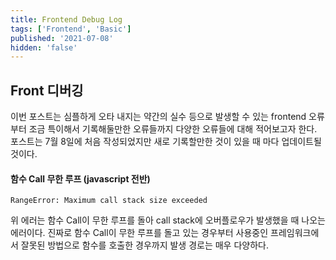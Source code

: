 ```yaml
---
title: Frontend Debug Log
tags: ['Frontend', 'Basic']
published: '2021-07-08'
hidden: 'false'
---
```

## Front 디버깅
이번 포스트는 심플하게 오타 내지는 약간의 실수 등으로 발생할 수 있는 frontend 오류부터 조금 특이해서 기록해둘만한 오류들까지 다양한 오류들에 대해 적어보고자 한다. 포스트는 7월 8일에 처음 작성되었지만 새로 기록할만한 것이 있을 때 마다 업데이트될 것이다.

#### 함수 Call 무한 루프 (javascript 전반)
```
RangeError: Maximum call stack size exceeded
```
위 에러는 함수 Call이 무한 루프를 돌아 call stack에 오버플로우가 발생했을 때 나오는 에러이다. 진짜로 함수 Call이 무한 루프를 돌고 있는 경우부터 사용중인 프레임워크에서 잘못된 방법으로 함수를 호출한 경우까지 발생 경로는 매우 다양하다.